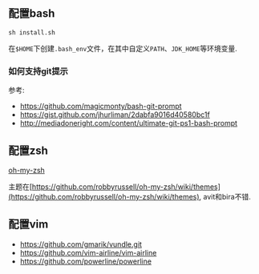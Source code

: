 
## 配置bash
```
sh install.sh
```
在`$HOME`下创建`.bash_env`文件，在其中自定义`PATH`、`JDK_HOME`等环境变量.

### 如何支持git提示
参考:
* https://github.com/magicmonty/bash-git-prompt
* https://gist.github.com/jhurliman/2dabfa9016d40580bc1f
* http://mediadoneright.com/content/ultimate-git-ps1-bash-prompt


## 配置zsh
[oh-my-zsh](https://github.com/robbyrussell/oh-my-zsh)

主题在[https://github.com/robbyrussell/oh-my-zsh/wiki/themes](https://github.com/robbyrussell/oh-my-zsh/wiki/themes), avit和bira不错.

## 配置vim
* https://github.com/gmarik/vundle.git
* https://github.com/vim-airline/vim-airline
* https://github.com/powerline/powerline
